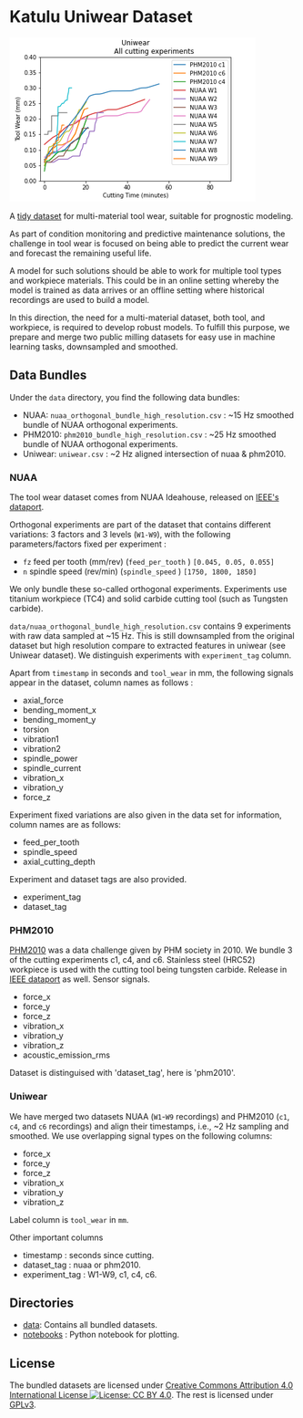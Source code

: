 # Katulu Uniwear Dataset

![](./assets/uniwear_all_experiments.png)

A [tidy dataset](https://vita.had.co.nz/papers/tidy-data.pdf) for multi-material
tool wear, suitable for prognostic modeling.

As part of condition monitoring and predictive maintenance solutions, the
challenge in tool wear is focused on being able to predict the current wear and
forecast the remaining useful life.

A model for such solutions should be able to work for multiple tool types
and workpiece materials. This could be in an online setting whereby the model
is trained as data arrives or an offline setting where historical recordings are
used to build a model.

In this direction, the need for a multi-material dataset, both tool,
and workpiece, is required to develop robust
models. To fulfill this purpose, we prepare and merge two public
milling datasets for easy use in machine learning tasks,
downsampled and smoothed.

## Data Bundles

Under the `data` directory, you find the following data bundles:

- NUAA: `nuaa_orthogonal_bundle_high_resolution.csv` : ~15 Hz smoothed bundle of NUAA orthogonal experiments.
- PHM2010: `phm2010_bundle_high_resolution.csv` : ~25 Hz smoothed bundle of NUAA orthogonal experiments.
- Uniwear: `uniwear.csv` : ~2 Hz aligned intersection of nuaa & phm2010.

### NUAA

The tool wear dataset comes from NUAA Ideahouse, released on
[IEEE's dataport](https://ieee-dataport.org/open-access/tool-wear-dataset-nuaaideahouse).

Orthogonal experiments are part of the dataset that contains different variations: 3 factors and 3 levels (`W1-W9`), with the following parameters/factors fixed per experiment :

- `fz` feed per tooth (mm/rev) (`feed_per_tooth` ) `[0.045, 0.05, 0.055]`
- `n` spindle speed (rev/min) (`spindle_speed` ) `[1750, 1800, 1850]`

We only bundle these so-called orthogonal experiments. Experiments use titanium workpiece (TC4) and solid carbide cutting tool
(such as Tungsten carbide).

`data/nuaa_orthogonal_bundle_high_resolution.csv` contains 9 experiments with raw data sampled at ~15 Hz. This is still downsampled from the original dataset but high resolution compare to extracted features in uniwear (see Uniwear dataset). We distinguish experiments with `experiment_tag` column.

Apart from `timestamp` in seconds and `tool_wear` in mm, the following signals
appear in the dataset, column names as follows :

- axial_force
- bending_moment_x
- bending_moment_y
- torsion
- vibration1
- vibration2
- spindle_power
- spindle_current
- vibration_x
- vibration_y
- force_z

Experiment fixed variations are also given in the data set for information, column names are as follows:

- feed_per_tooth
- spindle_speed
- axial_cutting_depth

Experiment and dataset tags are also provided.

- experiment_tag
- dataset_tag

### PHM2010

[PHM2010](https://phmsociety.org/phm_competition/2010-phm-society-conference-data-challenge/)
was a data challenge given by PHM society in 2010. We bundle 3 of the cutting
experiments c1, c4, and c6. Stainless steel (HRC52) workpiece is used
with the cutting tool being tungsten carbide. Release in [IEEE dataport](https://ieee-dataport.org/documents/2010-phm-society-conference-data-challenge) as well. Sensor signals.

- force_x
- force_y
- force_z
- vibration_x
- vibration_y
- vibration_z
- acoustic_emission_rms

Dataset is distinguised with 'dataset_tag', here is 'phm2010'.

### Uniwear

We have merged two datasets NUAA (`W1`-`W9` recordings) and
PHM2010 (`c1`, `c4`, and `c6` recordings) and align their timestamps,
i.e., ~2 Hz sampling and smoothed. We use overlapping signal types
on the following columns:

- force_x
- force_y
- force_z
- vibration_x
- vibration_y
- vibration_z

Label column is `tool_wear` in `mm`.

Other important columns

- timestamp : seconds since cutting.
- dataset_tag : nuaa or phm2010.
- experiment_tag : W1-W9, c1, c4, c6.

## Directories

- [data](data): Contains all bundled datasets.
- [notebooks](notebooks) : Python notebook for plotting.

## License

The bundled datasets are licensed under [Creative Commons Attribution 4.0 International License ![License: CC BY 4.0](https://i.creativecommons.org/l/by/4.0/80x15.png)](https://creativecommons.org/licenses/by/4.0/).
The rest is licensed under [GPLv3](LICENSE).
